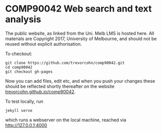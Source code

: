# COMP90042 Web search and text analysis
The public website, as linked from the Uni. Melb LMS is hosted here. All materials are Copyright 2017, University of Melbourne, and should not be reused without explicit authorisation.

To checkout:
```
git clone https://github.com/trevorcohn/comp90042.git
cd comp90042
git checkout gh-pages
```
Now you can add files, edit etc, and when you push your changes these should be reflected shortly thereafter on the website [trevorcohn.github.io/comp90042](https://trevorcohn.github.io/comp90042).

To test locally, run
```
jekyll serve
```
which runs a webserver on the local machine, reached via http://127.0.0.1:4000
